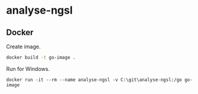 # analyse-ngsl

## Docker

Create image.

```bash
docker build -t go-image .
```

Run for Windows.

```Command Prompt
docker run -it --rm --name analyse-ngsl -v C:\git\analyse-ngsl:/go go-image
```
